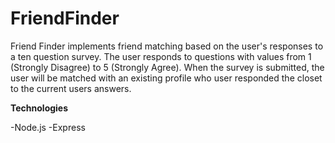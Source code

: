 # FriendFinder

Friend Finder implements friend matching based on the user's responses to a ten question survey. The user responds to questions with values from 1 (Strongly Disagree) to 5 (Strongly Agree). When the survey is submitted, the user will be matched with an existing profile who user responded the closet to the current users answers.

**Technologies**

-Node.js
-Express
